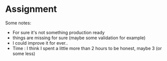 # Assignment

Some notes:

- For sure it's not something production ready
- things are missing for sure (maybe some validation for example)
- I could improve it for ever.. 
- Time : I think I spent a little more than 2 hours to be honest, maybe 3 (or some less)
